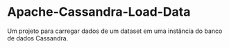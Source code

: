 # Apache-Cassandra-Load-Data
 Um projeto para carregar dados de um dataset em uma instância do banco de dados Cassandra.
